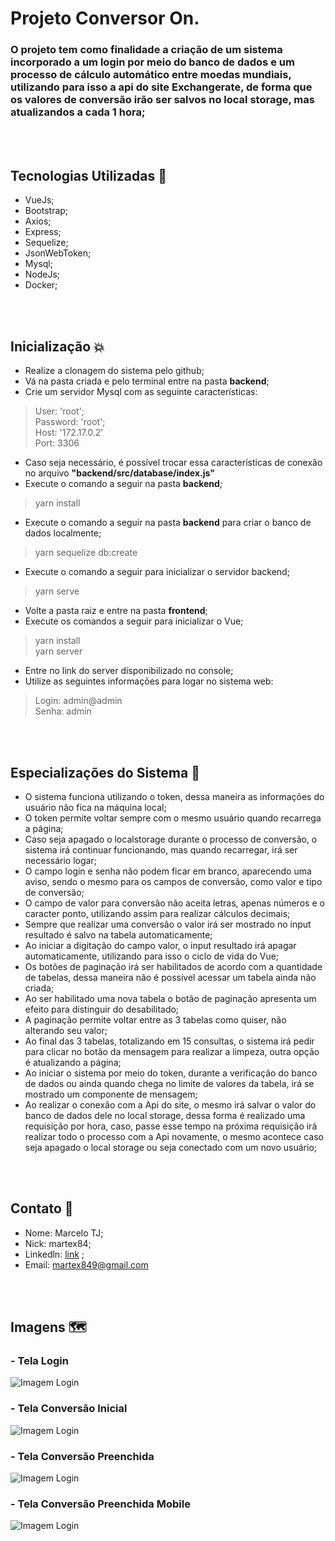 # **Projeto Conversor On.**
 
### O projeto tem como finalidade a criação de um sistema incorporado a um login por meio do banco de dados e um processo de cálculo automático entre moedas mundiais, utilizando para isso a api do site Exchangerate, de forma que os valores de conversão irão ser salvos no local storage, mas atualizandos a cada 1 hora;
 
</br></br>
## **Tecnologias Utilizadas** 🦾
- VueJs;
- Bootstrap;
- Axios;
- Express;
- Sequelize;
- JsonWebToken;
- Mysql;
- NodeJs;
- Docker;
 
</br></br>
## **Inicialização** 💥
- Realize a clonagem do sistema pelo github;
- Vá na pasta criada e pelo terminal entre na pasta **backend**;
- Crie um servidor Mysql com as seguinte características:
>   User: 'root'; <br>
>   Password: 'root'; <br>
>   Host: '172.17.0.2' <br>
>   Port: 3306
 
- Caso seja necessário, é possível trocar essa características de conexão no arquivo **"backend/src/database/index.js"**
- Execute o comando a seguir na pasta **backend**;
> yarn install</br>
- Execute o comando a seguir na pasta **backend** para criar o banco de dados localmente;
> yarn sequelize db:create</br>
- Execute o comando a seguir para inicializar o servidor backend;
> yarn serve</br>
- Volte a pasta raiz e entre na pasta **frontend**;
- Execute os comandos a seguir para inicializar o Vue;
> yarn install</br>
> yarn server</br>
- Entre no link do server disponibilizado no console;
- Utilize as seguintes informações para logar no sistema web:
> Login: admin@admin <br>
> Senha: admin


</br></br>
 
## **Especializações do Sistema** 🤖
- O sistema funciona utilizando o token, dessa maneira as informações do usuário não fica na máquina local;
- O token permite voltar sempre com o mesmo usuário quando recarrega a página;
- Caso seja apagado o localstorage durante o processo de conversão, o sistema irá continuar funcionando, mas quando recarregar, irá ser necessário logar;
- O campo login e senha não podem ficar em branco, aparecendo uma aviso, sendo o mesmo para os campos de conversão, como valor e tipo de conversão;
- O campo de valor para conversão não aceita letras, apenas números e o caracter ponto, utilizando assim para realizar cálculos decimais;
- Sempre que realizar uma conversão o valor irá ser mostrado no input resultado é salvo na tabela automaticamente;
- Ao iniciar a digitação do campo valor, o input resultado irá apagar automaticamente, utilizando para isso o ciclo de vida do Vue;
- Os botões de paginação irá ser habilitados de acordo com a quantidade de tabelas, dessa maneira não é possível acessar um tabela ainda não criada;
- Ao ser habilitado uma nova tabela o botão de paginação apresenta um efeito para distinguir do desabilitado;
- A paginação permite voltar entre as 3 tabelas como quiser, não alterando seu valor;
- Ao final das 3 tabelas, totalizando em 15 consultas, o sistema irá pedir para clicar no botão da mensagem para realizar a limpeza, outra opção é atualizando a página;
- Ao iniciar o sistema por meio do token, durante a verificação do banco de dados ou ainda quando chega no limite de valores da tabela, irá se mostrado um componente de mensagem;
- Ao realizar o conexão com a Api do site, o mesmo irá salvar o valor do banco de dados dele no local storage, dessa forma é realizado uma requisição por hora, caso, passe esse tempo na próxima requisição irá realizar todo o processo com a Api novamente, o mesmo acontece caso seja apagado o local storage ou seja conectado com um novo usuário;

</br></br>
 
## **Contato** 🥸
- Nome: Marcelo TJ;
- Nick: martex84;
- Linkedln: [link](https://www.linkedin.com/in/martex8/) ;
- Email: martex849@gmail.com
 
</br></br>
 
## **Imagens** 🗺️
 
### - **Tela Login**
![Imagem Login](./images/Tela_Login.png)
 
### - **Tela Conversão Inicial**
![Imagem Login](./images/Tela_Conversao_Inicial.png)
 
### - **Tela Conversão Preenchida**
![Imagem Login](./images/Tela_Conversao_Prenchimento.png)
 
### - **Tela Conversão Preenchida Mobile**
![Imagem Login](./images/Tela_Conversao_Preenchimento_Mobile.png)

